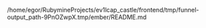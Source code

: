 /home/egor/RubymineProjects/ev1lcap_castle/frontend/tmp/funnel-output_path-9PnOZwpX.tmp/ember/README.md